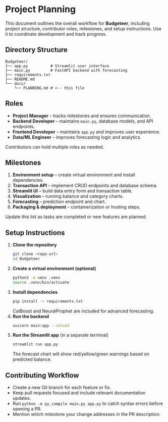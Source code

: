 # Project Planning

This document outlines the overall workflow for **Budgeteer**, including project structure, contributor roles, milestones, and setup instructions. Use it to coordinate development and track progress.

## Directory Structure

```
Budgeteer/
├── app.py          # Streamlit user interface
├── main.py         # FastAPI backend with forecasting
├── requirements.txt
├── README.md
└── docs/
    └── PLANNING.md # <-- this file
```

## Roles

- **Project Manager** – tracks milestones and ensures communication.
- **Backend Developer** – maintains `main.py`, database models, and API endpoints.
- **Frontend Developer** – maintains `app.py` and improves user experience.
- **Data/ML Engineer** – improves forecasting logic and analytics.

Contributors can hold multiple roles as needed.

## Milestones

1. **Environment setup** – create virtual environment and install dependencies.
2. **Transaction API** – implement CRUD endpoints and database schema.
3. **Streamlit UI** – build data entry form and transaction table.
4. **Visualization** – running balance and category charts.
5. **Forecasting** – prediction endpoint and chart.
6. **Packaging & deployment** – containerization or hosting steps.

Update this list as tasks are completed or new features are planned.

## Setup Instructions

1. **Clone the repository**
   ```bash
   git clone <repo-url>
   cd Budgeteer
   ```
2. **Create a virtual environment (optional)**
   ```bash
   python3 -m venv .venv
   source .venv/bin/activate
   ```
3. **Install dependencies**
   ```bash
   pip install -r requirements.txt
   ```
   CatBoost and NeuralProphet are included for advanced forecasting.
4. **Run the backend**
   ```bash
   uvicorn main:app --reload
   ```
5. **Run the Streamlit app** (in a separate terminal)
   ```bash
   streamlit run app.py
   ```
   The forecast chart will show red/yellow/green warnings based on predicted balance.

## Contributing Workflow

- Create a new Git branch for each feature or fix.
- Keep pull requests focused and include relevant documentation updates.
- Run `python -m py_compile main.py app.py` to catch syntax errors before opening a PR.
- Mention which milestone your change addresses in the PR description.

